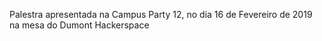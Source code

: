Palestra apresentada na Campus Party 12, no dia 16 de Fevereiro de 2019 na mesa do Dumont Hackerspace
